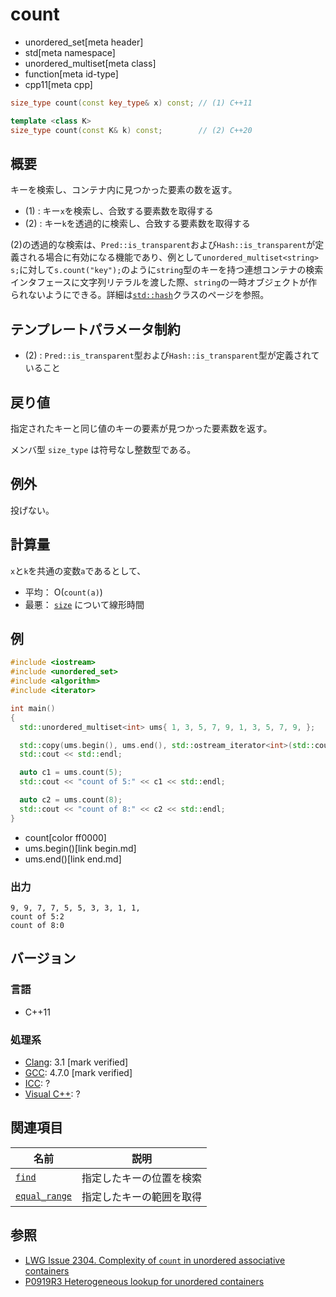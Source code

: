 # count
* unordered_set[meta header]
* std[meta namespace]
* unordered_multiset[meta class]
* function[meta id-type]
* cpp11[meta cpp]

```cpp
size_type count(const key_type& x) const; // (1) C++11

template <class K>
size_type count(const K& k) const;        // (2) C++20
```

## 概要
キーを検索し、コンテナ内に見つかった要素の数を返す。

- (1) : キー`x`を検索し、合致する要素数を取得する
- (2) : キー`k`を透過的に検索し、合致する要素数を取得する

(2)の透過的な検索は、`Pred::is_transparent`および`Hash::is_transparent`が定義される場合に有効になる機能であり、例として`unordered_multiset<string> s;`に対して`s.count("key");`のように`string`型のキーを持つ連想コンテナの検索インタフェースに文字列リテラルを渡した際、`string`の一時オブジェクトが作られないようにできる。詳細は[`std::hash`](/reference/functional/hash.md)クラスのページを参照。


## テンプレートパラメータ制約
- (2) : `Pred::is_transparent`型および`Hash::is_transparent`型が定義されていること


## 戻り値
指定されたキーと同じ値のキーの要素が見つかった要素数を返す。

メンバ型 `size_type` は符号なし整数型である。


## 例外
投げない。


## 計算量
`x`と`k`を共通の変数`a`であるとして、

- 平均： O(`count(a)`)
- 最悪： [`size`](size.md) について線形時間


## 例
```cpp example
#include <iostream>
#include <unordered_set>
#include <algorithm>
#include <iterator>

int main()
{
  std::unordered_multiset<int> ums{ 1, 3, 5, 7, 9, 1, 3, 5, 7, 9, };

  std::copy(ums.begin(), ums.end(), std::ostream_iterator<int>(std::cout, ", "));
  std::cout << std::endl;

  auto c1 = ums.count(5);
  std::cout << "count of 5:" << c1 << std::endl;

  auto c2 = ums.count(8);
  std::cout << "count of 8:" << c2 << std::endl;
}
```
* count[color ff0000]
* ums.begin()[link begin.md]
* ums.end()[link end.md]

### 出力
```
9, 9, 7, 7, 5, 5, 3, 3, 1, 1,
count of 5:2
count of 8:0
```

## バージョン
### 言語
- C++11

### 処理系
- [Clang](/implementation.md#clang): 3.1 [mark verified]
- [GCC](/implementation.md#gcc): 4.7.0 [mark verified]
- [ICC](/implementation.md#icc): ?
- [Visual C++](/implementation.md#visual_cpp): ?


## 関連項目

| 名前 | 説明 |
|-----------------------------------|--------------------------|
| [`find`](find.md)               | 指定したキーの位置を検索 |
| [`equal_range`](equal_range.md) | 指定したキーの範囲を取得 |


## 参照
- [LWG Issue 2304. Complexity of `count` in unordered associative containers](http://www.open-std.org/jtc1/sc22/wg21/docs/lwg-defects.html#2304)
- [P0919R3 Heterogeneous lookup for unordered containers](http://www.open-std.org/jtc1/sc22/wg21/docs/papers/2018/p0919r3.html)
